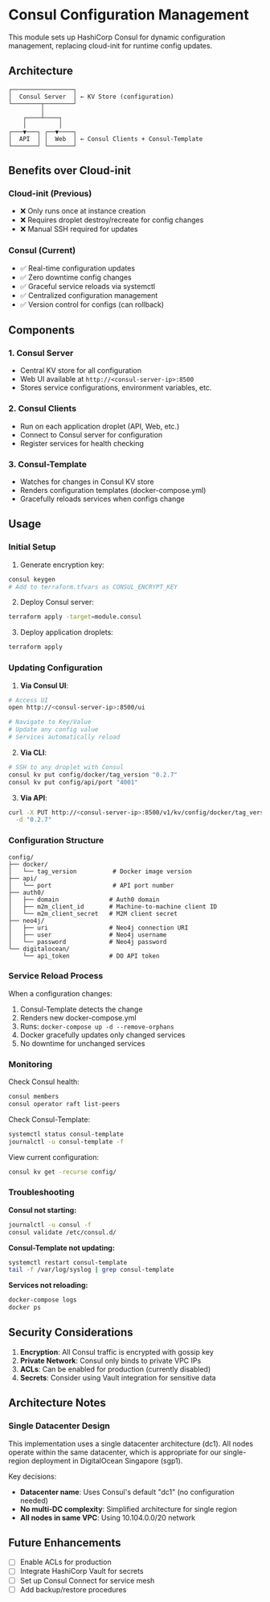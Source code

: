 # Consul Configuration Management

This module sets up HashiCorp Consul for dynamic configuration management, replacing cloud-init for runtime config updates.

## Architecture

```
┌─────────────────┐
│  Consul Server  │ ← KV Store (configuration)
└────────┬────────┘
         │
    ┌────┴────┐
    │         │
┌───▼───┐ ┌──▼────┐
│  API  │ │  Web  │ ← Consul Clients + Consul-Template
└───────┘ └───────┘
```

## Benefits over Cloud-init

### Cloud-init (Previous)
- ❌ Only runs once at instance creation
- ❌ Requires droplet destroy/recreate for config changes
- ❌ Manual SSH required for updates

### Consul (Current)
- ✅ Real-time configuration updates
- ✅ Zero downtime config changes
- ✅ Graceful service reloads via systemctl
- ✅ Centralized configuration management
- ✅ Version control for configs (can rollback)

## Components

### 1. Consul Server
- Central KV store for all configuration
- Web UI available at `http://<consul-server-ip>:8500`
- Stores service configurations, environment variables, etc.

### 2. Consul Clients
- Run on each application droplet (API, Web, etc.)
- Connect to Consul server for configuration
- Register services for health checking

### 3. Consul-Template
- Watches for changes in Consul KV store
- Renders configuration templates (docker-compose.yml)
- Gracefully reloads services when configs change

## Usage

### Initial Setup

1. Generate encryption key:
```bash
consul keygen
# Add to terraform.tfvars as CONSUL_ENCRYPT_KEY
```

2. Deploy Consul server:
```bash
terraform apply -target=module.consul
```

3. Deploy application droplets:
```bash
terraform apply
```

### Updating Configuration

1. **Via Consul UI**:
```bash
# Access UI
open http://<consul-server-ip>:8500/ui

# Navigate to Key/Value
# Update any config value
# Services automatically reload
```

2. **Via CLI**:
```bash
# SSH to any droplet with Consul
consul kv put config/docker/tag_version "0.2.7"
consul kv put config/api/port "4001"
```

3. **Via API**:
```bash
curl -X PUT http://<consul-server-ip>:8500/v1/kv/config/docker/tag_version \
  -d "0.2.7"
```

### Configuration Structure

```
config/
├── docker/
│   └── tag_version          # Docker image version
├── api/
│   └── port                 # API port number
├── auth0/
│   ├── domain              # Auth0 domain
│   ├── m2m_client_id       # Machine-to-machine client ID
│   └── m2m_client_secret   # M2M client secret
├── neo4j/
│   ├── uri                 # Neo4j connection URI
│   ├── user                # Neo4j username
│   └── password            # Neo4j password
└── digitalocean/
    └── api_token           # DO API token
```

### Service Reload Process

When a configuration changes:

1. Consul-Template detects the change
2. Renders new docker-compose.yml
3. Runs: `docker-compose up -d --remove-orphans`
4. Docker gracefully updates only changed services
5. No downtime for unchanged services

### Monitoring

Check Consul health:
```bash
consul members
consul operator raft list-peers
```

Check Consul-Template:
```bash
systemctl status consul-template
journalctl -u consul-template -f
```

View current configuration:
```bash
consul kv get -recurse config/
```

### Troubleshooting

**Consul not starting:**
```bash
journalctl -u consul -f
consul validate /etc/consul.d/
```

**Consul-Template not updating:**
```bash
systemctl restart consul-template
tail -f /var/log/syslog | grep consul-template
```

**Services not reloading:**
```bash
docker-compose logs
docker ps
```

## Security Considerations

1. **Encryption**: All Consul traffic is encrypted with gossip key
2. **Private Network**: Consul only binds to private VPC IPs
3. **ACLs**: Can be enabled for production (currently disabled)
4. **Secrets**: Consider using Vault integration for sensitive data

## Architecture Notes

### Single Datacenter Design
This implementation uses a single datacenter architecture (dc1). All nodes operate within the same datacenter, which is appropriate for our single-region deployment in DigitalOcean Singapore (sgp1).

Key decisions:
- **Datacenter name**: Uses Consul's default "dc1" (no configuration needed)
- **No multi-DC complexity**: Simplified architecture for single region
- **All nodes in same VPC**: Using 10.104.0.0/20 network

## Future Enhancements

- [ ] Enable ACLs for production
- [ ] Integrate HashiCorp Vault for secrets
- [ ] Set up Consul Connect for service mesh
- [ ] Add backup/restore procedures